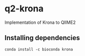 # q2-krona
Implementation of Krona to QIIME2

## Installing dependencies
```
conda install -c bioconda krona
```
